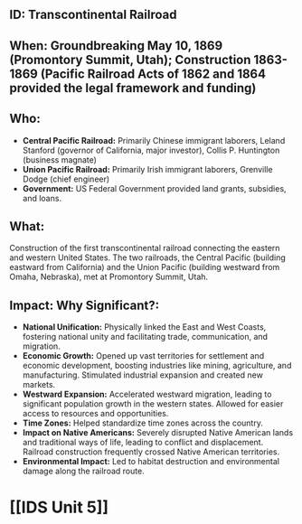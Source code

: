 ## ID: Transcontinental Railroad

## When:  Groundbreaking May 10, 1869 (Promontory Summit, Utah); Construction 1863-1869 (Pacific Railroad Acts of 1862 and 1864 provided the legal framework and funding)

## Who:
* **Central Pacific Railroad:** Primarily Chinese immigrant laborers, Leland Stanford (governor of California, major investor), Collis P. Huntington (business magnate)
* **Union Pacific Railroad:** Primarily Irish immigrant laborers, Grenville Dodge (chief engineer)
* **Government:**  US Federal Government provided land grants, subsidies, and loans.


## What: 
Construction of the first transcontinental railroad connecting the eastern and western United States.  The two railroads, the Central Pacific (building eastward from California) and the Union Pacific (building westward from Omaha, Nebraska), met at Promontory Summit, Utah.

## Impact: Why Significant?:
* **National Unification:**  Physically linked the East and West Coasts, fostering national unity and facilitating trade, communication, and migration.
* **Economic Growth:**  Opened up vast territories for settlement and economic development, boosting industries like mining, agriculture, and manufacturing.  Stimulated industrial expansion and created new markets.
* **Westward Expansion:**  Accelerated westward migration, leading to significant population growth in the western states.  Allowed for easier access to resources and opportunities.
* **Time Zones:** Helped standardize time zones across the country.
* **Impact on Native Americans:**  Severely disrupted Native American lands and traditional ways of life, leading to conflict and displacement.  Railroad construction frequently crossed Native American territories.
* **Environmental Impact:**  Led to habitat destruction and environmental damage along the railroad route.



# [[IDS Unit 5]]